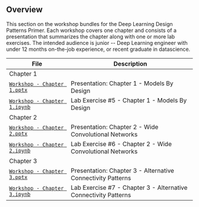 ## Overview

This section on the workshop bundles for the Deep Learning Design Patterns Primer. 
Each workshop covers one chapter and consists of a presentation that summarizes the chapter along with one or more 
lab exercises. The intended audience is junior -- Deep Learning engineer with under 12 months on-the-job experience, or recent graduate in datascience.

|File       | Description|
|-----------|------------|
| Chapter 1 ||
| [`Workshop - Chapter 1.pptx`](Deep%20Learning%20Design%20Patterns%20-%20Workshop%20-%20Chapter%201.pptx) |Presentation: Chapter 1 - Models By Design  |
| [`Workshop - Chapter 1.ipynb`](Deep%20Learning%20Design%20Patterns%20-%20Workshop%20-%20Chapter%201.ipynb)|Lab Exercise #5 - Chapter 1 - Models By Design|
| Chapter 2 ||
| [`Workshop - Chapter 2.pptx`](Deep%20Learning%20Design%20Patterns%20-%20Workshop%20-%20Chapter%202.pptx) |Presentation: Chapter 2 - Wide Convolutional Networks  |
| [`Workshop - Chapter 2.ipynb`](Deep%20Learning%20Design%20Patterns%20-%20Workshop%20-%20Chapter%202.ipynb)|Lab Exercise #6 - Chapter 2 - Wide Convolutional Networks|
| Chapter 3 ||
| [`Workshop - Chapter 3.pptx`](Deep%20Learning%20Design%20Patterns%20-%20Workshop%20-%20Chapter%203.pptx) |Presentation: Chapter 3 - Alternative Connectivity Patterns  || 
[`Workshop - Chapter 3.ipynb`](Deep%20Learning%20Design%20Patterns%20-%20Workshop%20-%20Chapter%203.ipynb)|Lab Exercise #7 - Chapter 3 - Alternative Connectivity Patterns| 
